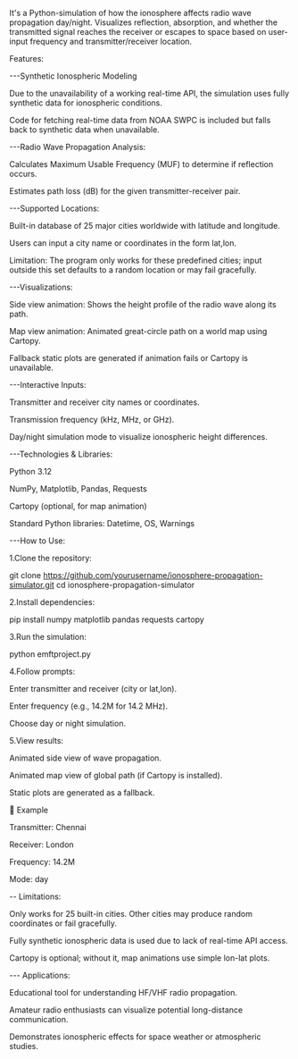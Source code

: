 It's a Python-simulation of how the ionosphere affects radio wave propagation day/night. Visualizes reflection, absorption, and whether the transmitted signal reaches the receiver or escapes to space based on user-input frequency and transmitter/receiver location.

Features:

---Synthetic Ionospheric Modeling

Due to the unavailability of a working real-time API, the simulation uses fully synthetic data for ionospheric conditions.

Code for fetching real-time data from NOAA SWPC is included but falls back to synthetic data when unavailable.


---Radio Wave Propagation Analysis:

Calculates Maximum Usable Frequency (MUF) to determine if reflection occurs.

Estimates path loss (dB) for the given transmitter-receiver pair.


---Supported Locations:

Built-in database of 25 major cities worldwide with latitude and longitude.

Users can input a city name or coordinates in the form lat,lon.

Limitation: The program only works for these predefined cities; input outside this set defaults to a random location or may fail gracefully.


---Visualizations:

Side view animation: Shows the height profile of the radio wave along its path.

Map view animation: Animated great-circle path on a world map using Cartopy.

Fallback static plots are generated if animation fails or Cartopy is unavailable.


---Interactive Inputs:

Transmitter and receiver city names or coordinates.

Transmission frequency (kHz, MHz, or GHz).

Day/night simulation mode to visualize ionospheric height differences.


---Technologies & Libraries:

Python 3.12

NumPy, Matplotlib, Pandas, Requests

Cartopy (optional, for map animation)

Standard Python libraries: Datetime, OS, Warnings


---How to Use:

1.Clone the repository:

git clone https://github.com/yourusername/ionosphere-propagation-simulator.git
cd ionosphere-propagation-simulator


2.Install dependencies:

pip install numpy matplotlib pandas requests cartopy


3.Run the simulation:

python emftproject.py


4.Follow prompts:

Enter transmitter and receiver (city or lat,lon).

Enter frequency (e.g., 14.2M for 14.2 MHz).

Choose day or night simulation.


5.View results:

Animated side view of wave propagation.

Animated map view of global path (if Cartopy is installed).

Static plots are generated as a fallback.


🔹 Example

Transmitter: Chennai

Receiver: London

Frequency: 14.2M

Mode: day


-- Limitations:

Only works for 25 built-in cities. Other cities may produce random coordinates or fail gracefully.

Fully synthetic ionospheric data is used due to lack of real-time API access.

Cartopy is optional; without it, map animations use simple lon-lat plots.


--- Applications:

Educational tool for understanding HF/VHF radio propagation.

Amateur radio enthusiasts can visualize potential long-distance communication.

Demonstrates ionospheric effects for space weather or atmospheric studies.
